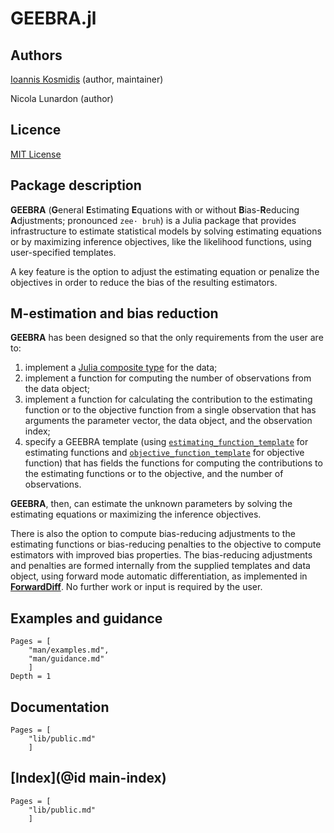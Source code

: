 # GEEBRA.jl

## Authors

[Ioannis Kosmidis](http://www.ikosmidis.com) (author, maintainer) 

Nicola Lunardon (author)

## Licence

[MIT License](https://github.com/ikosmidis/GEEBRA.jl/blob/master/LICENSE.md)

## Package description

**GEEBRA** (**G**eneral **E**stimating **E**quations with or without
**B**ias-**R**educing **A**djustments; pronounced `zee· bruh`) is a
Julia package that provides infrastructure to estimate statistical
models by solving estimating equations or by maximizing inference
objectives, like the likelihood functions, using user-specified
templates. 

A key feature is the option to adjust the estimating equation or
penalize the objectives in order to reduce the bias of the resulting
estimators.

## M-estimation and bias reduction

**GEEBRA** has been designed so that the only requirements from the user are to:
1. implement a [Julia composite type](https://docs.julialang.org/en/v1/manual/types/index.html) for the data;
2. implement a function for computing the number of observations from the data object;
3. implement a function for calculating the contribution to the estimating function or to the objective function from a single observation that has arguments the parameter vector, the data object, and the observation index;
4. specify a GEEBRA template (using [`estimating_function_template`](@ref) for estimating functions and [`objective_function_template`](@ref) for objective function) that has fields the functions for computing the contributions to the estimating functions or to the objective, and the number of observations.

**GEEBRA**, then, can estimate the unknown parameters by solving the estimating equations or maximizing the inference objectives. 

There is also the option to compute bias-reducing adjustments to the estimating functions or bias-reducing penalties to the objective to compute estimators with improved bias properties.  The bias-reducing adjustments and penalties are formed internally from the supplied templates and data object, using forward mode automatic differentiation, as implemented in [**ForwardDiff**](https://github.com/JuliaDiff/ForwardDiff.jl). No further work or input is required by the user.

## Examples and guidance
```@contents
Pages = [
    "man/examples.md",
    "man/guidance.md"
    ]
Depth = 1
```

## Documentation

```@contents
Pages = [
    "lib/public.md"
    ]
```

## [Index](@id main-index)

```@index
Pages = [
    "lib/public.md"
    ]
```
